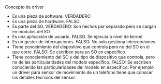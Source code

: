 Concepto de driver

- Es una pieza de software. VERDADERO
- Es una pieza de hardware. FALSO
- Es parte del SO.          VERDADERO: Son hechos por separado pero se cargan en modulos del SO
- Es una aplicación de usuario.  FALSO. Se ejecuta a nivel de kernel.
- Es un gestor de interrupciones. FALSO: No solo gestiona interrupciones.
- Tiene conocimiento del dispositivo que controla pero no del SO en el que corre. FALSO: Se escriben para un SO en específico.
- Tiene conociemiento del SO y del tipo de dispositivo que controla, pero no de las particularidades del modelo específico. FALSO: Se escriben conociendo las particularidades del modelo en específico. Por ejemplo un driver para sensor de movimiento de un telefono tiene que conocer los detalles técnicos del sensor.
  